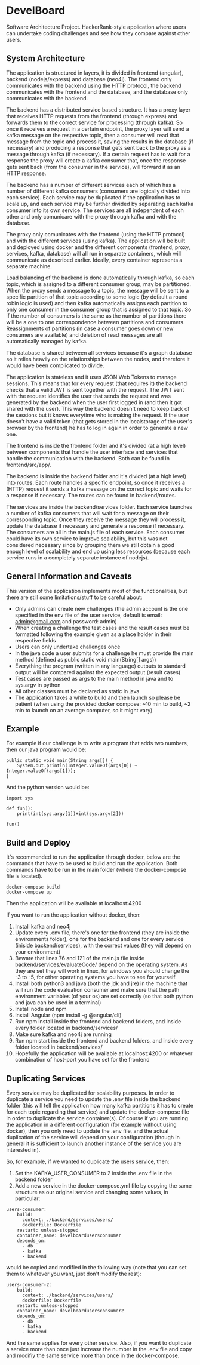 # DevelBoard
Software Architecture Project. HackerRank-style application where users can undertake coding challenges and see how they compare against other users.

## System Architecture
The application is structured in layers, it is divided in frontend (angular), backend (nodejs/express) and database (neo4j). The frontend only communicates with the backend using the HTTP protocol, the backend communicates with the frontend and the database, and the database only communicates with the backend. 

The backend has a distributed service based structure. It has a proxy layer that receives HTTP requests from the frontend (through express) and forwards them to the correct service for processing (through kafka). So once it receives a request in a certain endpoint, the proxy layer will send a kafka message on the respective topic, then a consumer will read that message from the topic and process it, saving the results in the database (if necessary) and producing a response that gets sent back to the proxy as a message through kafka (if necessary). If a certain request has to wait for a response the proxy will create a kafka consumer that, once the response gets sent back (from the consumer in the service), will forward it as an HTTP response. 

The backend has a number of different services each of which has a number of different kafka consumers (consumers are logically divided into each service). Each service may be duplicated if the application has to scale up, and each service may be further divided by separating each kafka consumer into its own service. The services are all independent of each other and only comunicare with the proxy through kafka and with the database. 

The proxy only comunicates with the frontend (using the HTTP protocol) and with the different services (using kafka). The application will be built and deployed using docker and the different components (frontend, proxy, services, kafka, database) will all run in separate containers, which will communicate as described earlier. Ideally, every container represents a separate machine.

Load balancing of the backend is done automatically through kafka, so each topic, which is assigned to a different consumer group, may be partitioned. When the proxy sends a message to a topic, the message will be sent to a specific partition of that topic according to some logic (by default a round robin logic is used) and then kafka automatically assigns each partition to only one consumer in the consumer group that is assigned to that topic. So if the number of consumers is the same as the number of partitions there will be a one to one correspondence between partitions and consumers. Reassignments of partitions (in case a consumer goes down or new consumers are available) and deletion of read messages are all automatically managed by kafka. 

The database is shared between all services because it's a graph database so it relies heavily on the relationships between the nodes, and therefore it would have been complicated to divide. 

The application is stateless and it uses JSON Web Tokens to manage sessions. This means that for every request (that requires it) the backend checks that a valid JWT is sent together with the request. The JWT sent with the request identifies the user that sends the request and was generated by the backend when the user first logged in (and then it got shared with the user). This way the backend doesn't need to keep track of the sessions but it knows everytime who is making the request. If the user doesn't have a valid token (that gets stored in the localstorage of the user's browser by the frontend) he has to log in again in order to generate a new one.


The frontend is inside the frontend folder and it's divided (at a high level) between components that handle the user interface and services that handle the communication with the backend. Both can be found in frontend/src/app/.

The backend is inside the backend folder and it's divided (at a high level) into routes. Each route handles a specific endpoint, so once it receives a (HTTP) request it sends a kafka message on the correct topic and waits for a response if necessary. The routes can be found in backend/routes.

The services are inside the backend/services folder. Each service launches a number of kafka consumers that will wait for a message on their corresponding topic. Once they receive the message they will process it, update the database if necessary and generate a response if necessary. The consumers are all in the main.js file of each service. Each consumer could have its own service to improve scalability, but this was not considered necessary since by grouping them we still obtain a good enough level of scalability and end up using less resources (because each service runs in a completely separate instance of nodejs).

## General Information and Caveats
This version of the application implements most of the functionalities, but there are still some limitations/stuff to be careful about:

- Only admins can create new challenges (the admin account is the one specified in the env file of the user service, default is email: admin@gmail.com and password: admin)
- When creating a challenge the test cases and the result cases must be formatted following the example given as a place holder in their respective fields
- Users can only undertake challenges once
- In the java code a user submits for a challenge he must provide the main method (defined as public static void main(String[] args))
- Everything the program (written in any language) outputs to standard output will be compared against the expected output (result cases)
- Test cases are passed as args to the main method in java and to sys.argv in python
- All other classes must be declared as static in java
- The application takes a while to build and then launch so please be patient (when using the provided docker compose: \~10 min to build, \~2 min to launch on an average computer, so it might vary)

## Example
For example if our challenge is to write a program that adds two numbers, then our java program would be:
```
public static void main(String args[]) {
    System.out.println(Integer.valueOf(args[0]) + Integer.valueOf(args[1]));
}
```
And the python version would be:
```
import sys

def fun():
    print(int(sys.argv[1])+int(sys.argv[2]))
    
fun()

```

## Build and Deploy
It's recommended to run the application through docker, below are the commands that have to be used to build and run the application. Both commands have to be run in the main folder (where the docker-compose file is located).
```
docker-compose build
docker-compose up
```
Then the application will be available at localhost:4200

If you want to run the application without docker, then:

1. Install kafka and neo4j
2. Update every .env file, there's one for the frontend (they are inside the environments folder), one for the backend and one for every service (iniside backend/services), with the correct values (they will depend on your environment)
3. Beware that lines 76 and 121 of the main.js file inside backend/services/evaluateCode/ depend on the operating system. As they are set they will work in linux, for windows you should change the -3 to -5, for other operating systems you have to see for yourself.
4. Install both python3 and java (both the jdk and jre) in the machine that will run the code evaluation consumer and make sure that the path environment variables (of your os) are set correctly (so that both python and java can be used in a terminal)
5. Install node and npm
6. Install Angular (npm install -g @angular/cli)
7. Run npm install inside the frontend and backend folders, and inside every folder located in backend/services/
8. Make sure kafka and neo4j are running
9. Run npm start inside the frontend and backend folders, and inside every folder located in backend/services/
10. Hopefully the application will be available at localhost:4200 or whatever combination of host-port you have set for the frontend

## Duplicating Services
Every service may be duplicated for scalability purposes. In order to duplicate a service you need to update the .env file inside the backend folder (this will tell the application how many kafka partitions it has to create for each topic regarding that service) and update the docker-compose file in order to duplicate the service container(s). Of course if you are running the application in a different configuration (for example without using docker), then you only need to update the .env file, and the actual duplication of the service will depend on your configuration (though in general it is sufficient to launch another instance of the service you are interested in).

So, for example, if we wanted to duplicate the users service, then:

1. Set the KAFKA_USER_CONSUMER to 2 inside the .env file in the backend folder
2. Add a new service in the docker-compose.yml file by copying the same structure as our original service and changing some values, in particular:
```
users-consumer:
    build:
      context: ./backend/services/users/
      dockerfile: Dockerfile
    restart: unless-stopped
    container_name: develboardusersconsumer
    depends_on:
      - db
      - kafka
      - backend
```
would be copied and modified in the following way (note that you can set them to whatever you want, just don't modify the rest):
```
users-consumer-2:
    build:
      context: ./backend/services/users/
      dockerfile: Dockerfile
    restart: unless-stopped
    container_name: develboardusersconsumer2
    depends_on:
      - db
      - kafka
      - backend
```
And the same applies for every other service. Also, if you want to duplicate a service more than once just increase the number in the .env file and copy and modifiy the same service more than once in the docker-compose.
